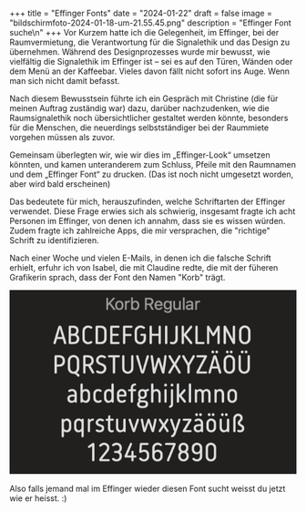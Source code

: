 +++
title = "Effinger Fonts"
date = "2024-01-22"
draft = false
image = "bildschirmfoto-2024-01-18-um-21.55.45.png"
description = "Effinger Font suche\n"
+++
Vor Kurzem hatte ich die Gelegenheit, im Effinger, bei der Raumvermietung, die Verantwortung für die Signalethik und das Design zu übernehmen. Während des Designprozesses wurde mir bewusst, wie vielfältig die Signalethik im Effinger ist – sei es auf den Türen, Wänden oder dem Menü an der Kaffeebar. Vieles davon fällt nicht sofort ins Auge. Wenn man sich nicht damit befasst.

Nach diesem Bewusstsein führte ich ein Gespräch mit Christine (die für meinen Auftrag zuständig war) dazu, darüber nachzudenken, wie die Raumsignalethik noch übersichtlicher gestaltet werden könnte, besonders für die Menschen, die neuerdings selbstständiger bei der Raummiete vorgehen müssen als zuvor.

Gemeinsam überlegten wir, wie wir dies im „Effinger-Look“ umsetzen könnten, und kamen unteranderem zum Schluss, Pfeile mit den Raumnamen und dem „Effinger Font“ zu drucken. (Das ist noch nicht umgesetzt worden, aber wird bald erscheinen)

Das bedeutete für mich, herauszufinden, welche Schriftarten der Effinger verwendet. Diese Frage erwies sich als schwierig, insgesamt fragte ich acht Personen im Effinger, von denen ich annahm, dass sie es wissen würden. Zudem fragte ich zahlreiche Apps, die mir versprachen, die "richtige" Schrift zu identifizieren.

Nach einer Woche und vielen E-Mails, in denen ich die falsche Schrift erhielt, erfuhr ich von Isabel, die mit Claudine redte, die mit der füheren Grafikerin sprach, dass der Font den Namen "Korb" trägt. 

![](bildschirmfoto-2024-01-18-um-21.49.24.png)

Also falls jemand mal im Effinger wieder diesen Font sucht weisst du jetzt wie er heisst. :)